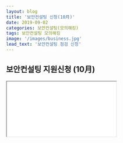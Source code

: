 ```yaml
---
layout: blog
title: '보안컨설팅 신청(10月)'
date: 2019-09-02
categories: 보안컨설팅(모의해킹)
tags: 보안컨설팅 모의해킹
image: '/images/business.jpg'
lead_text: '보안컨설팅 점검 신청'
---
```


## 보안컨설팅 지원신청 (10月)


<iframe src={{site.data.global.consulting}}>로드 중…</iframe>